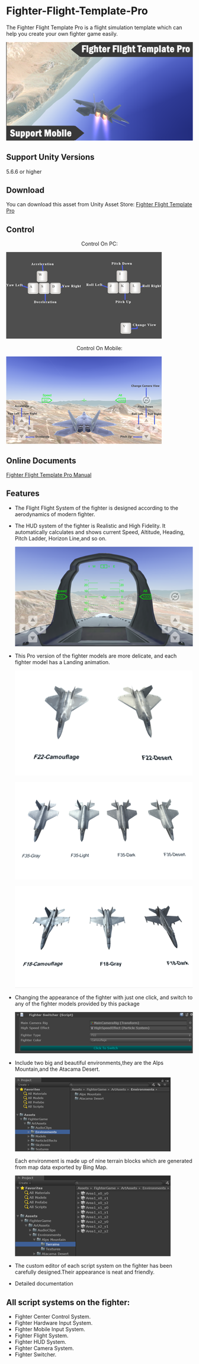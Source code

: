 # Fighter-Flight-Template-Pro

The Fighter Flight Template Pro is a flight simulation template which can help you create your own fighter game easily.

![image](https://github.com/swordmaster003/Fighter-Flight-Template-Pro/blob/master/Screenshots/Cover.png)

## Support Unity Versions

5.6.6 or higher

## Download

You can download this asset from Unity Asset Store:
[Fighter Flight Template Pro](https://assetstore.unity.com/packages/templates/systems/fighter-flight-template-pro-153640)

## Control

<center>Control On PC:</center>

![image](https://github.com/swordmaster003/Fighter-Flight-Template-Pro/blob/master/Screenshots/ControlOnPC.png)

<center>Control On Mobile:</center>

![image](https://github.com/swordmaster003/Fighter-Flight-Template-Pro/blob/master/Screenshots/ControlOnMobile.png)

## Online Documents

[Fighter Flight Template Pro Manual](https://www.swordmaster.info/documents/unity-assets-documents/fighter-flight-template-pro-manual-document)

## Features

- The Flight Flight System of the fighter is designed according to the aerodynamics of modern fighter.

- The HUD system of the fighter is Realistic and High Fidelity.
  It automatically calculates and shows current Speed, Altitude, Heading, Pitch Ladder, Horizon Line,and so on.

  ![image](https://github.com/swordmaster003/Fighter-Flight-Template-Pro/blob/master/Screenshots/HUD.png)

- This Pro version of the fighter models are more delicate, and each fighter model has a Landing animation.

  ![image](https://github.com/swordmaster003/Fighter-Flight-Template-Pro/blob/master/Screenshots/F22Display.png)
 
  ![image](https://github.com/swordmaster003/Fighter-Flight-Template-Pro/blob/master/Screenshots/F35Display.png)
  
  ![image](https://github.com/swordmaster003/Fighter-Flight-Template-Pro/blob/master/Screenshots/F18Display.png)

- Changing the appearance of the fighter with just one click, and switch to any of the fighter models provided by this package

  ![image](https://github.com/swordmaster003/Fighter-Flight-Template-Pro/blob/master/Screenshots/Switcher.png)

- Include two big and beautiful environments,they are the Alps Mountain,and the Atacama Desert.

  ![image](https://github.com/swordmaster003/Fighter-Flight-Template-Pro/blob/master/Screenshots/Environment1.png)

  Each environment is made up of nine terrain blocks which are generated from map data exported by Bing Map.
  
  ![image](https://github.com/swordmaster003/Fighter-Flight-Template-Pro/blob/master/Screenshots/Environment2.png)

- The custom editor of each script system on the fighter has been carefully designed.Their appearance is neat and friendly.

- Detailed documentation

## All script systems on the fighter:

 - Fighter Center Control System.
 - Fighter Hardware Input System.
 - Fighter Mobile Input System.
 - Fighter Flight System.
 - Fighter HUD System.
 - Fighter Camera System.
 - Fighter Switcher.
